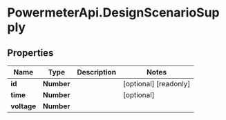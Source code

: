 # PowermeterApi.DesignScenarioSupply

## Properties

Name | Type | Description | Notes
------------ | ------------- | ------------- | -------------
**id** | **Number** |  | [optional] [readonly] 
**time** | **Number** |  | [optional] 
**voltage** | **Number** |  | 



